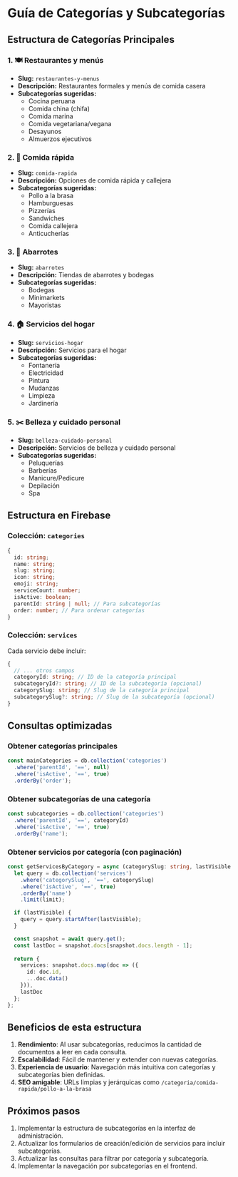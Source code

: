 # Guía de Categorías y Subcategorías

## Estructura de Categorías Principales

### 1. 🍽️ Restaurantes y menús
- **Slug:** `restaurantes-y-menus`
- **Descripción:** Restaurantes formales y menús de comida casera
- **Subcategorías sugeridas:**
  - Cocina peruana
  - Comida china (chifa)
  - Comida marina
  - Comida vegetariana/vegana
  - Desayunos
  - Almuerzos ejecutivos

### 2. 🍔 Comida rápida
- **Slug:** `comida-rapida`
- **Descripción:** Opciones de comida rápida y callejera
- **Subcategorías sugeridas:**
  - Pollo a la brasa
  - Hamburguesas
  - Pizzerías
  - Sandwiches
  - Comida callejera
  - Anticucherías

### 3. 🛒 Abarrotes
- **Slug:** `abarrotes`
- **Descripción:** Tiendas de abarrotes y bodegas
- **Subcategorías sugeridas:**
  - Bodegas
  - Minimarkets
  - Mayoristas

### 4. 🏠 Servicios del hogar
- **Slug:** `servicios-hogar`
- **Descripción:** Servicios para el hogar
- **Subcategorías sugeridas:**
  - Fontanería
  - Electricidad
  - Pintura
  - Mudanzas
  - Limpieza
  - Jardinería

### 5. ✂️ Belleza y cuidado personal
- **Slug:** `belleza-cuidado-personal`
- **Descripción:** Servicios de belleza y cuidado personal
- **Subcategorías sugeridas:**
  - Peluquerías
  - Barberías
  - Manicure/Pedicure
  - Depilación
  - Spa

## Estructura en Firebase

### Colección: `categories`
```typescript
{
  id: string;
  name: string;
  slug: string;
  icon: string;
  emoji: string;
  serviceCount: number;
  isActive: boolean;
  parentId: string | null; // Para subcategorías
  order: number; // Para ordenar categorías
}
```

### Colección: `services`
Cada servicio debe incluir:
```typescript
{
  // ... otros campos
  categoryId: string; // ID de la categoría principal
  subcategoryId?: string; // ID de la subcategoría (opcional)
  categorySlug: string; // Slug de la categoría principal
  subcategorySlug?: string; // Slug de la subcategoría (opcional)
}
```

## Consultas optimizadas

### Obtener categorías principales
```typescript
const mainCategories = db.collection('categories')
  .where('parentId', '==', null)
  .where('isActive', '==', true)
  .orderBy('order');
```

### Obtener subcategorías de una categoría
```typescript
const subcategories = db.collection('categories')
  .where('parentId', '==', categoryId)
  .where('isActive', '==', true)
  .orderBy('name');
```

### Obtener servicios por categoría (con paginación)
```typescript
const getServicesByCategory = async (categorySlug: string, lastVisible = null, limit = 10) => {
  let query = db.collection('services')
    .where('categorySlug', '==', categorySlug)
    .where('isActive', '==', true)
    .orderBy('name')
    .limit(limit);

  if (lastVisible) {
    query = query.startAfter(lastVisible);
  }

  const snapshot = await query.get();
  const lastDoc = snapshot.docs[snapshot.docs.length - 1];
  
  return {
    services: snapshot.docs.map(doc => ({
      id: doc.id,
      ...doc.data()
    })),
    lastDoc
  };
};
```

## Beneficios de esta estructura

1. **Rendimiento**: Al usar subcategorías, reducimos la cantidad de documentos a leer en cada consulta.
2. **Escalabilidad**: Fácil de mantener y extender con nuevas categorías.
3. **Experiencia de usuario**: Navegación más intuitiva con categorías y subcategorías bien definidas.
4. **SEO amigable**: URLs limpias y jerárquicas como `/categoria/comida-rapida/pollo-a-la-brasa`

## Próximos pasos

1. Implementar la estructura de subcategorías en la interfaz de administración.
2. Actualizar los formularios de creación/edición de servicios para incluir subcategorías.
3. Actualizar las consultas para filtrar por categoría y subcategoría.
4. Implementar la navegación por subcategorías en el frontend.
